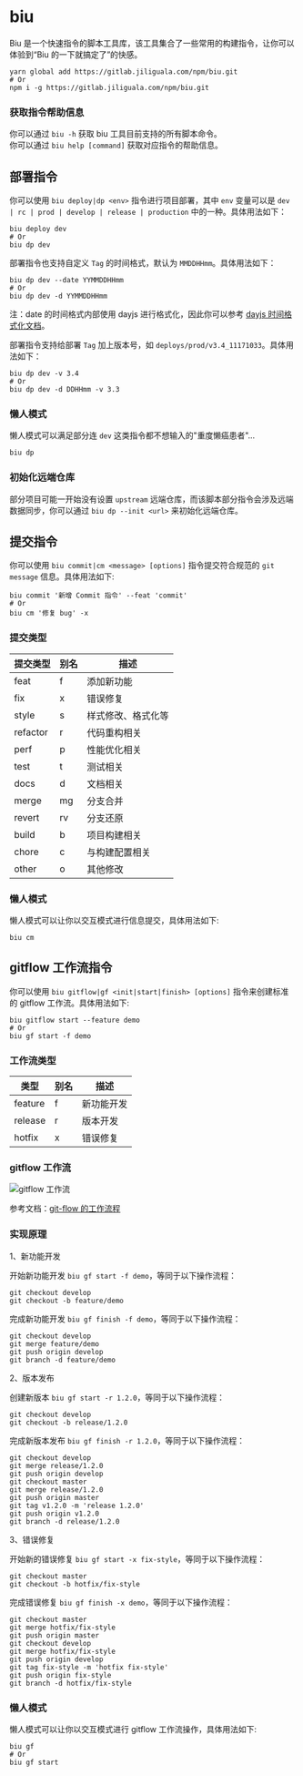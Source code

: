 # biu

Biu 是一个快速指令的脚本工具库，该工具集合了一些常用的构建指令，让你可以体验到“Biu 的一下就搞定了”的快感。

```shell
yarn global add https://gitlab.jiliguala.com/npm/biu.git
# Or
npm i -g https://gitlab.jiliguala.com/npm/biu.git
```

### 获取指令帮助信息

你可以通过 `biu -h` 获取 biu 工具目前支持的所有脚本命令。  
你可以通过 `biu help [command]` 获取对应指令的帮助信息。

## 部署指令

你可以使用 `biu deploy|dp <env>` 指令进行项目部署，其中 `env` 变量可以是 `dev | rc | prod | develop | release | production` 中的一种。具体用法如下：

```shell
biu deploy dev
# Or
biu dp dev
```

部署指令也支持自定义 `Tag` 的时间格式，默认为 `MMDDHHmm`。具体用法如下：

```shell
biu dp dev --date YYMMDDHHmm
# Or
biu dp dev -d YYMMDDHHmm
```

注：date 的时间格式内部使用 dayjs 进行格式化，因此你可以参考 [dayjs 时间格式化文档](https://dayjs.gitee.io/docs/zh-CN/display/format)。

部署指令支持给部署 `Tag` 加上版本号，如 `deploys/prod/v3.4_11171033`。具体用法如下：

```shell
biu dp dev -v 3.4
# Or
biu dp dev -d DDHHmm -v 3.3
```

### 懒人模式

懒人模式可以满足部分连 `dev` 这类指令都不想输入的"重度懒癌患者"...

```
biu dp
```

### 初始化远端仓库

部分项目可能一开始没有设置 `upstream` 远端仓库，而该脚本部分指令会涉及远端数据同步，你可以通过 `biu dp --init <url>` 来初始化远端仓库。


## 提交指令

你可以使用 `biu commit|cm <message> [options]` 指令提交符合规范的 `git message` 信息。具体用法如下:

```shell
biu commit '新增 Commit 指令' --feat 'commit'
# Or
biu cm '修复 bug' -x
```

### 提交类型

| 提交类型 | 别名 | 描述 |
| ------ | --- | --- |
| feat   | f   | 添加新功能 |
| fix    | x   | 错误修复 |
| style  | s   | 样式修改、格式化等 |
| refactor | r | 代码重构相关 |
| perf   | p   | 性能优化相关 |
| test   | t   | 测试相关 |
| docs   | d   | 文档相关 |
| merge  | mg  | 分支合并 |
| revert | rv  | 分支还原 |
| build  | b   | 项目构建相关 |
| chore  | c   | 与构建配置相关 |
| other  | o   | 其他修改 |

### 懒人模式

懒人模式可以让你以交互模式进行信息提交，具体用法如下:

```shell
biu cm
```

## gitflow 工作流指令

你可以使用 `biu gitflow|gf <init|start|finish> [options]` 指令来创建标准的 gitflow 工作流。具体用法如下:

```shell
biu gitflow start --feature demo
# Or
biu gf start -f demo
```

### 工作流类型

| 类型 | 别名 | 描述 |
| --------- | --- | --- |
| feature   | f   | 新功能开发 |
| release   | r   | 版本开发 |
| hotfix    | x   | 错误修复 |

### gitflow 工作流

![gitflow 工作流](https://gaeacdn.jiliguala.com/devjlgl/tmp/5a8c36674fe74ed7d27987617cdcf2a0.png)

参考文档：[git-flow 的工作流程](https://www.git-tower.com/learn/git/ebook/cn/command-line/advanced-topics/git-flow/)

### 实现原理

1、新功能开发

开始新功能开发 `biu gf start -f demo`，等同于以下操作流程：

```shell
git checkout develop
git checkout -b feature/demo
```

完成新功能开发 `biu gf finish -f demo`，等同于以下操作流程：

```shell
git checkout develop
git merge feature/demo
git push origin develop
git branch -d feature/demo
```

2、版本发布

创建新版本 `biu gf start -r 1.2.0`，等同于以下操作流程：

```shell
git checkout develop
git checkout -b release/1.2.0
```

完成新版本发布 `biu gf finish -r 1.2.0`，等同于以下操作流程：

```shell
git checkout develop
git merge release/1.2.0
git push origin develop
git checkout master
git merge release/1.2.0
git push origin master
git tag v1.2.0 -m 'release 1.2.0'
git push origin v1.2.0
git branch -d release/1.2.0
```

3、错误修复

开始新的错误修复 `biu gf start -x fix-style`，等同于以下操作流程：

```shell
git checkout master
git checkout -b hotfix/fix-style
```

完成错误修复 `biu gf finish -x demo`，等同于以下操作流程：

```shell
git checkout master
git merge hotfix/fix-style
git push origin master
git checkout develop
git merge hotfix/fix-style
git push origin develop
git tag fix-style -m 'hotfix fix-style'
git push origin fix-style
git branch -d hotfix/fix-style
```

### 懒人模式

懒人模式可以让你以交互模式进行 gitflow 工作流操作，具体用法如下:

```shell
biu gf
# Or
biu gf start
```